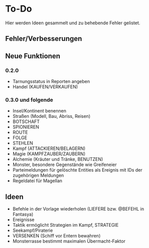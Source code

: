# To-Do

Hier werden Ideen gesammelt und zu behebende Fehler gelistet.

## Fehler/Verbesserungen


## Neue Funktionen

### 0.2.0

- Tarnungsstatus in Reporten angeben
- Handel (KAUFEN/VERKAUFEN)

### 0.3.0 und folgende

- Insel/Kontinent benennen
- Straßen (Modell, Bau, Abriss, Reisen)
- BOTSCHAFT
- SPIONIEREN
- ROUTE
- FOLGE
- STEHLEN
- Kampf (ATTACKIEREN/BELAGERN)
- Magie (KAMPFZAUBER/ZAUBERN)
- Alchemie (Kräuter und Tränke, BENUTZEN)
- Monster, besondere Gegenstände wie Greifeneier
- Parteimeldungen für gelöschte Entities als Ereignis mit IDs der zugehörigen
  Meldungen
- Regeldatei für Magellan

## Ideen

- Befehle in der Vorlage wiederholen (LIEFERE bzw. @BEFEHL in Fantasya)
- Ereignisse
- Taktik ermöglicht Strategien im Kampf, STRATEGIE
- Seekampf/Piraterie
- VERSENKEN (Schiff vor Entern bewahren)
- Monsterrasse bestimmt maximalen Übermacht-Faktor

